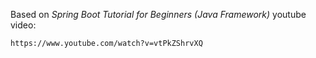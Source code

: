 Based on *Spring Boot Tutorial for Beginners (Java Framework)* youtube video:

```
https://www.youtube.com/watch?v=vtPkZShrvXQ
```
